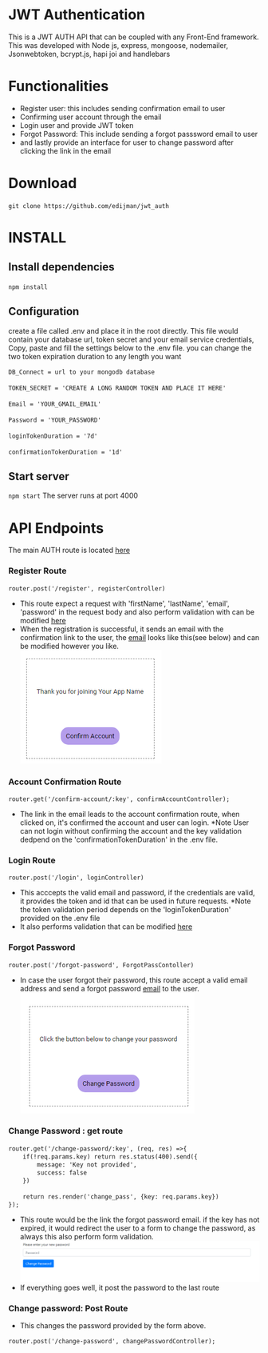 # JWT Authentication
This is a JWT AUTH API that can be coupled with any Front-End framework.
This was developed with Node js, express, mongoose, nodemailer, Jsonwebtoken, bcrypt.js, hapi joi and handlebars

# Functionalities
- Register user: this includes sending confirmation email to user
- Confirming user account through the email
- Login user and provide JWT token
- Forgot Password: This include sending a forgot passsword email to user
- and lastly provide an interface for user to change password after clicking the link in the email
# Download
`git clone https://github.com/edijman/jwt_auth` 
# INSTALL 
## Install dependencies
`npm install`

## Configuration
create a file called .env and place it in the root directly. This file would contain your database url, token secret and your email service credentials, Copy, paste and fill the settings below to the .env file. you can change the two token expiration duration to any length you want
```.env
DB_Connect = url to your mongodb database

TOKEN_SECRET = 'CREATE A LONG RANDOM TOKEN AND PLACE IT HERE'

Email = 'YOUR_GMAIL_EMAIL'

Password = 'YOUR_PASSWORD'

loginTokenDuration = '7d' 

confirmationTokenDuration = '1d' 
```
## Start server
`npm start`
The server runs at port 4000

# API Endpoints
The main AUTH route is located [here](https://github.com/edijman/jwt_auth/blob/main/routes/auth.js)
### Register Route
```node
router.post('/register', registerController)
```
- This route expect a request with 'firstName', 'lastName', 'email', 'password' in the request body and also perform validation with can be modified [here](https://github.com/edijman/jwt_auth/blob/main/validation.js)
- When the registration is successful, it sends an email with the confirmation link to the user, the [email](https://github.com/edijman/jwt_auth/blob/main/views/emails/confirmation_email.hbs) looks like this(see below) and can be modified however you like.   
![Confirmation email](https://github.com/edijman/jwt_auth/blob/main/images/confirm_acc.png)

### Account Confirmation Route
```node
router.get('/confirm-account/:key', confirmAccountController);
```
- The link in the email leads to the account confirmation route, when clicked on, it's confirmed the account and user can login. *Note User can not login without confirming the account and the key validation dedpend on the 'confirmationTokenDuration' in the .env file.

### Login Route
```node
router.post('/login', loginController)
```
- This acccepts the valid email and password, if the credentials are valid, it provides the token and id that can be used in future requests. *Note the token validation period depends on the 'loginTokenDuration' provided on the .env file
- It also performs validation that can be modified [here](https://github.com/edijman/jwt_auth/blob/main/validation.js)

### Forgot Password
```node
router.post('/forgot-password', ForgotPassContoller)
```
- In case the user forgot their password, this route accept a valid email address and send a forgot password [email](https://github.com/edijman/jwt_auth/blob/main/views/emails/forgot_password.hbs) to the user.
![forgot password](https://github.com/edijman/jwt_auth/blob/main/images/forgot_pass.png)

### Change Password : get route
```node
router.get('/change-password/:key', (req, res) =>{
    if(!req.params.key) return res.status(400).send({
        message: 'Key not provided', 
        success: false
    })

    return res.render('change_pass', {key: req.params.key})
});
```
- This route would be the link the forgot password email. if the key has not expired, it would redirect the user to a form to change the password, as always this also perform form validation. 
![change password](https://github.com/edijman/jwt_auth/blob/main/images/change_pass.png)
- If everything goes well, it post the password to the last route

### Change password: Post Route
- This changes the password provided by the form above.
```node
router.post('/change-password', changePasswordController);
```
